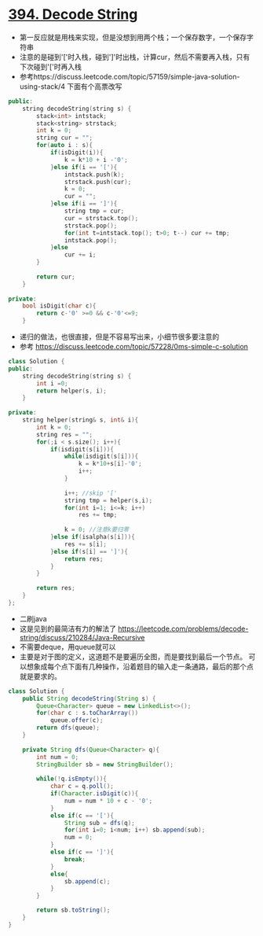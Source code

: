 # [394. Decode String](https://leetcode.com/problems/decode-string/description/)
* 第一反应就是用栈来实现，但是没想到用两个栈；一个保存数字，一个保存字符串
*  注意的是碰到'['时入栈，碰到']'时出栈，计算cur，然后不需要再入栈，只有下次碰到'['时再入栈
*  参考https://discuss.leetcode.com/topic/57159/simple-java-solution-using-stack/4 下面有个高票改写

```c++
public:
    string decodeString(string s) {
        stack<int> intstack;
        stack<string> strstack;
        int k = 0;
        string cur = "";
        for(auto i : s){
            if(isDigit(i)){
                k = k*10 + i -'0';
            }else if(i == '['){
                intstack.push(k);
                strstack.push(cur);
                k = 0;
                cur = "";
            }else if(i == ']'){
                string tmp = cur;
                cur = strstack.top(); 
                strstack.pop();
                for(int t=intstack.top(); t>0; t--) cur += tmp;
                intstack.pop();
            }else
                cur += i;
        }
        
        return cur;
    }
    
private:
    bool isDigit(char c){
        return c-'0' >=0 && c-'0'<=9;
    }
```

* 递归的做法，也很直接，但是不容易写出来，小细节很多要注意的
* 参考 https://discuss.leetcode.com/topic/57228/0ms-simple-c-solution

```c++
class Solution {
public:
    string decodeString(string s) {
        int i =0;
        return helper(s, i);
    }
    
private:
    string helper(string& s, int& i){
        int k = 0;
        string res = "";
        for(;i < s.size(); i++){
            if(isdigit(s[i])){
                while(isdigit(s[i])){
                    k = k*10+s[i]-'0';
                    i++;
                }
                    
                i++; //skip '['
                string tmp = helper(s,i);
                for(int i=1; i<=k; i++)
                    res += tmp;
                
                k = 0; //注意k要归零
            }else if(isalpha(s[i])){
                res += s[i];
            }else if(s[i] == ']'){
                return res;
            }      
        }
        
        return res;
    }
};
```

* 二刷java
* 这是见到的最简洁有力的解法了 https://leetcode.com/problems/decode-string/discuss/210284/Java-Recursive
* 不需要deque，用queue就可以
* 主要是对于图的定义，这道题不是要遍历全图，而是要找到最后一个节点。 可以想象成每个点下面有几种操作，沿着题目的输入走一条通路，最后的那个点就是要求的。

```java
class Solution {
    public String decodeString(String s) {
        Queue<Character> queue = new LinkedList<>();
        for(char c : s.toCharArray()) 
            queue.offer(c);
        return dfs(queue);
    }
    
    private String dfs(Queue<Character> q){
        int num = 0;
        StringBuilder sb = new StringBuilder();
        
        while(!q.isEmpty()){
            char c = q.poll();
            if(Character.isDigit(c)){
                num = num * 10 + c - '0';
            }
            else if(c == '['){
                String sub = dfs(q);
                for(int i=0; i<num; i++) sb.append(sub);
                num = 0;
            }
            else if(c == ']'){
                break;
            }
            else{
                sb.append(c);
            }
        }

        return sb.toString();
    }
}

```

